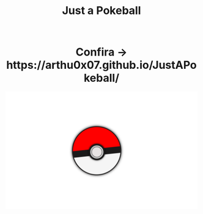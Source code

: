 <h1 align="center">Just a Pokeball</h1>
<br>
<h1 align="center">Confira -> https://arthu0x07.github.io/JustAPokeball/</h1>

<img src='./JustaPoke.png' align="center"/>
